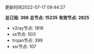 更新时间2022-07-17 09:44:27

**总订阅: 398**
**总节点: 15235**
**有效节点: 2825**
- v2ray节点: 1816
- ss节点: 503
- trojan节点: 399
- ssr节点: 107
